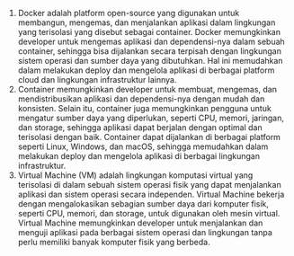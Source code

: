 1. Docker adalah platform open-source yang digunakan untuk membangun, mengemas, dan menjalankan aplikasi dalam lingkungan yang terisolasi yang disebut sebagai container. Docker memungkinkan developer untuk mengemas aplikasi dan dependensi-nya dalam sebuah container, sehingga bisa dijalankan secara terpisah dengan lingkungan sistem operasi dan sumber daya yang dibutuhkan. Hal ini memudahkan dalam melakukan deploy dan mengelola aplikasi di berbagai platform cloud dan lingkungan infrastruktur lainnya.
2. Container memungkinkan developer untuk membuat, mengemas, dan mendistribusikan aplikasi dan dependensi-nya dengan mudah dan konsisten. Selain itu, container juga memungkinkan pengguna untuk mengatur sumber daya yang diperlukan, seperti CPU, memori, jaringan, dan storage, sehingga aplikasi dapat berjalan dengan optimal dan terisolasi dengan baik. Container dapat dijalankan di berbagai platform seperti Linux, Windows, dan macOS, sehingga memudahkan dalam melakukan deploy dan mengelola aplikasi di berbagai lingkungan infrastruktur.
3. Virtual Machine (VM) adalah lingkungan komputasi virtual yang terisolasi di dalam sebuah sistem operasi fisik yang dapat menjalankan aplikasi dan sistem operasi secara independen. Virtual Machine bekerja dengan mengalokasikan sebagian sumber daya dari komputer fisik, seperti CPU, memori, dan storage, untuk digunakan oleh mesin virtual. Virtual Machine memungkinkan developer untuk menjalankan dan menguji aplikasi pada berbagai sistem operasi dan lingkungan tanpa perlu memiliki banyak komputer fisik yang berbeda.